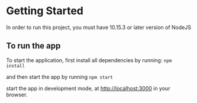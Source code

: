 # Getting Started

In order to run this project, you must have 10.15.3 or later version of NodeJS

## To run the app

To start the application, first install all dependencies by running: `npm install`

and then start the app by running `npm start`

start the app in development mode, at [http://localhost:3000](http://localhost:3000) in your browser.
